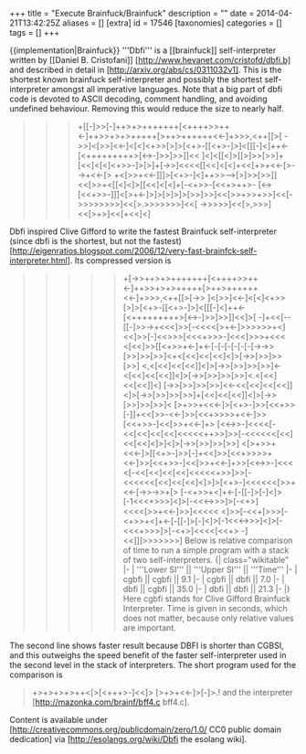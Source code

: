 +++
title = "Execute Brainfuck/Brainfuck"
description = ""
date = 2014-04-21T13:42:25Z
aliases = []
[extra]
id = 17546
[taxonomies]
categories = []
tags = []
+++

{{implementation|Brainfuck}}
'''Dbfi''' is a [[brainfuck]] self-interpreter written by [[Daniel B. Cristofani]] [http://www.hevanet.com/cristofd/dbfi.b] and described in detail in [http://arxiv.org/abs/cs/0311032v1]. This is the shortest known brainfuck self-interpreter and possibly the shortest self-interpreter amongst all imperative languages. Note that a big part of dbfi code is devoted to ASCII decoding, comment handling, and avoiding undefined behaviour. Removing this would reduce the size to nearly half.
 >>>+[[-]>>[-]++>+>+++++++[<++++>>++<-]++>>+>+>+++++[>++>++++++<<-]+>>>,<++[[>[
 ->>]<[>>]<<-]<[<]<+>>[>]>[<+>-[[<+>-]>]<[[[-]<]++<-[<+++++++++>[<->-]>>]>>]]<<
 ]<]<[[<]>[[>]>>[>>]+[<<]<[<]<+>>-]>[>]+[->>]<<<<[[<<]<[<]+<<[+>+<<-[>-->+<<-[>
 +<[>>+<<-]]]>[<+>-]<]++>>-->[>]>>[>>]]<<[>>+<[[<]<]>[[<<]<[<]+[-<+>>-[<<+>++>-
 [<->[<<+>>-]]]<[>+<-]>]>[>]>]>[>>]>>]<<[>>+>>+>>]<<[->>>>>>>>]<<[>.>>>>>>>]<<[
 >->>>>>]<<[>,>>>]<<[>+>]<<[+<<]<]

Dbfi inspired Clive Gifford to write the fastest Brainfuck self-interpreter (since dbfi is the shortest, but not the fastest) [http://eigenratios.blogspot.com/2006/12/very-fast-brainfck-self-interpreter.html]. Its compressed version is
 >>>>>+[->>++>+>+++++++[<++++>>++<-]++>>+>+>+++++[>++>++++++<<-]+>>>,<++[[>[->>
 ]<[>>]<<-]<[<]<+>>[>]>[<+>-[[<+>-]>]<[[[-]<]++<-[<+++++++++>[<->-]>>]>>]]<<]>[
 -]+<<[--[[-]>>->+<<<]>>[-<<<<[>+<-]>>>>>>+<]<<]>>[-]<<>>>[<<<+>>>-]<<<]>>>+<<<
 <[<<]>>[[<+>>+<-]+<-[-[-[-[-[-[-[->->>[>>]>>[>>]<+<[<<]<<[<<]<]>[->>[>>]>>[>>]
 <,<[<<]<<[<<]]<]>[->>[>>]>>[>>]<-<[<<]<<[<<]]<]>[->>[>>]>>[>>]<.<[<<]<<[<<]]<]
 >[->>[>>]>>[>>]<<-<<[<<]<<[<<]]<]>[->>[>>]>>[>>]+[<<]<<[<<]]<]>[->>[>>]>>[>>]<
 [>+>>+<<<-]>[<+>-]>>[<<+>>[-]]+<<[>>-<<-]>>[<<+>>>>+<<-]>>[<<+>>-]<<[>>+<<-]+>
 >[<<->>-]<<<<[-<<[<<]<<[<<]<<<<<++>>]>>[-<<<<<<[<<]<<[<<]<]>]<]>[->>[>>]>>[>>]
 <[>+>>+<<<-]>[[<+>-]>>[-]+<<]>>[<<+>>>>+<<-]>>[<<+>>-]<<[>>+<<-]+>>[<<->>-]<<<
 <[-<<[<<]<<[<<]<<<<<+>>]>>[-<<<<<<[<<]<<[<<]<]>]>[<+>-]<<<<<<[>>+<<-[->>->>+[>
 >>[-<+>>+<]+<-[-[[-]>[-]<]>[-1<<<+>>>]<]>[-<<<->>>]>[-<+>]<<<<[>>+<<-]>>]<<<<<
 <]>>[-<<+[>>>[-<+>>+<]+<-[-[[-]>[-]<]>[-1<<<->>>]<]>[-<<<+>>>]>[-<+>]<<<<[<<+>
 >-]<<]]]>>>>>>>]
Below is relative comparison of time to run a simple program with a stack of two self-interpreters.
{| class="wikitable"
|-
| '''Lower SI''' || '''Upper SI''' || '''Time'''
|-
| cgbfi || cgbfi || 9.1
|-
| cgbfi || dbfi || 7.0
|-
| dbfi || cgbfi || 35.0
|-
| dbfi || dbfi || 21.3
|-
|}
Here cgbfi stands for Clive Gifford Brainfuck Interpreter. Time is given in seconds, which does not matter, because only relative values are important.

The second line shows faster result because DBFI is shorter than CGBSI, and this outweighs the speed benefit of the faster self-interpreter used in the second level in the stack of interpreters. The short program used for the comparison is
 >+>+>+>+>++<[>[<+++>-]<<]> [>+>+<<-]>[-]>.!
and the interpreter [http://mazonka.com/brainf/bff4.c bff4.c].

Content is available under [http://creativecommons.org/publicdomain/zero/1.0/ CC0 public domain dedication] via [http://esolangs.org/wiki/Dbfi the esolang wiki].
